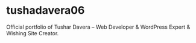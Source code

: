 # tushadavera06
Official portfolio of Tushar Davera – Web Developer &amp; WordPress Expert &amp; Wishing Site Creator.
